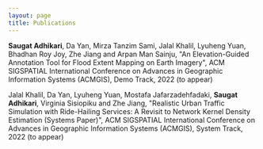 ```yaml
---
layout: page
title: Publications
---
```


<div class="media">
    <div class="media-body">
       <p class="media-heading">
          <strong>Saugat Adhikari</strong>, Da Yan, Mirza Tanzim Sami, Jalal Khalil, Lyuheng Yuan, Bhadhan Roy Joy, Zhe Jiang and Arpan Man Sainju, "An Elevation-Guided Annotation Tool for Flood Extent Mapping on Earth Imagery", ACM SIGSPATIAL International Conference on Advances in Geographic Information Systems (ACMGIS), Demo Track, 2022 (to appear)<br />
       </p>
    </div>
</div>

<div class="media">
    <div class="media-body">
       <p class="media-heading">
          Jalal Khalil, Da Yan, Lyuheng Yuan, Mostafa Jafarzadehfadaki, <strong>Saugat Adhikari</strong>, Virginia Sisiopiku and Zhe Jiang, "Realistic Urban Traffic Simulation with Ride-Hailing Services: A Revisit to Network Kernel Density Estimation (Systems Paper)", ACM SIGSPATIAL International Conference on Advances in Geographic Information Systems (ACMGIS), System Track, 2022 (to appear)<br />
       </p>
    </div>
</div>
